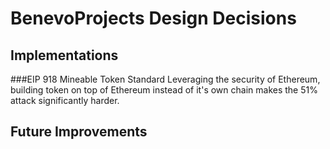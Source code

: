 # BenevoProjects Design Decisions

## Implementations
###EIP 918 Mineable Token Standard
Leveraging the security of Ethereum, building token on top of Ethereum instead of it's own chain makes the 51% attack significantly harder.

## Future Improvements
